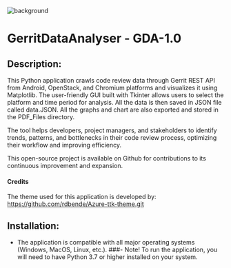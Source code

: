 ![background](https://user-images.githubusercontent.com/34188200/224317301-48a0d7c9-169a-46a9-82b5-71fcf03d54d4.png)

# GerritDataAnalyser - GDA-1.0


## Description:
This Python application crawls code review data through Gerrit REST API from Android, OpenStack, and Chromium platforms and visualizes it using Matplotlib. The user-friendly GUI built with Tkinter allows users to select the platform and time period for analysis. All the data is then saved in JSON file called data.JSON. All the graphs and chart are also exported and stored in the PDF_Files directory. 

The tool helps developers, project managers, and stakeholders to identify trends, patterns, and bottlenecks in their code review process, optimizing their workflow and improving efficiency. 

This open-source project is available on Github for contributions to its continuous improvement and expansion.

#### Credits
The theme used for this application is developed by: https://github.com/rdbende/Azure-ttk-theme.git

## Installation:
- The application is compatible with all major operating systems (Windows, MacOS, Linux, etc.).
###- Note! To run the application, you will need to have Python 3.7 or higher installed on your system.



